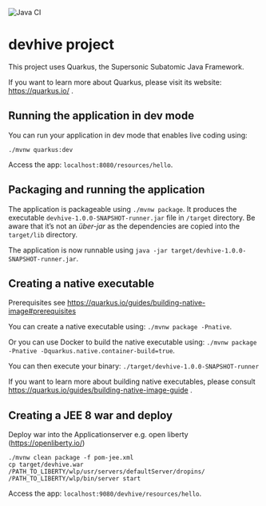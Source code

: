 ![Java CI](https://github.com/mlemnian/quarkus/workflows/Java%20CI/badge.svg?branch=master)
# devhive project

This project uses Quarkus, the Supersonic Subatomic Java Framework.

If you want to learn more about Quarkus, please visit its website: https://quarkus.io/ .

## Running the application in dev mode

You can run your application in dev mode that enables live coding using:
```
./mvnw quarkus:dev
```
Access the app: `localhost:8080/resources/hello`.

## Packaging and running the application

The application is packageable using `./mvnw package`.
It produces the executable `devhive-1.0.0-SNAPSHOT-runner.jar` file in `/target` directory.
Be aware that it’s not an _über-jar_ as the dependencies are copied into the `target/lib` directory.

The application is now runnable using `java -jar target/devhive-1.0.0-SNAPSHOT-runner.jar`.

## Creating a native executable

Prerequisites see https://quarkus.io/guides/building-native-image#prerequisites

You can create a native executable using: `./mvnw package -Pnative`.

Or you can use Docker to build the native executable using: `./mvnw package -Pnative -Dquarkus.native.container-build=true`.

You can then execute your binary: `./target/devhive-1.0.0-SNAPSHOT-runner`

If you want to learn more about building native executables, please consult https://quarkus.io/guides/building-native-image-guide .

## Creating a JEE 8 war and deploy
Deploy war into the Applicationserver e.g. open liberty (https://openliberty.io/)

```
./mvnw clean package -f pom-jee.xml
cp target/devhive.war /PATH_TO_LIBERTY/wlp/usr/servers/defaultServer/dropins/
/PATH_TO_LIBERTY/wlp/bin/server start
```

Access the app: `localhost:9080/devhive/resources/hello`.
